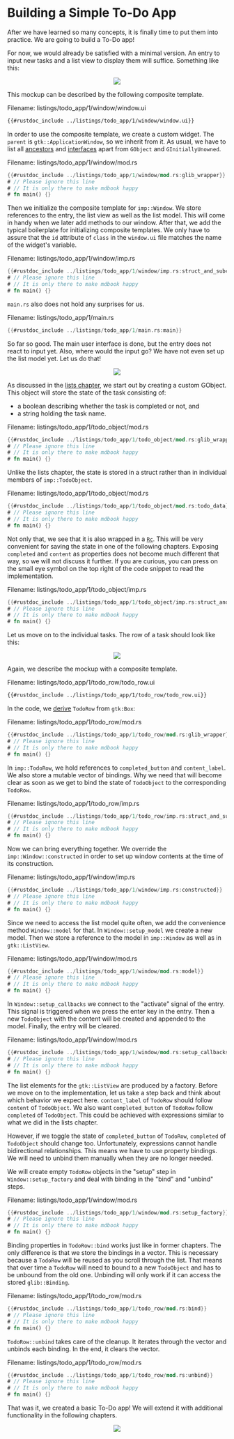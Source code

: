 # Building a Simple To-Do App

After we have learned so many concepts, it is finally time to put them into practice.
We are going to build a To-Do app!

For now, we would already be satisfied with a minimal version.
An entry to input new tasks and a list view to display them will suffice.
Something like this:

<div style="text-align:center"><img src="img/todo_app_1_mockup.png" /></div>

This mockup can be described by the following composite template.

<span class="filename">Filename: listings/todo_app/1/window/window.ui</span>

```xml
{{#rustdoc_include ../listings/todo_app/1/window/window.ui}}
```

In order to use the composite template, we create a custom widget.
The `parent` is `gtk::ApplicationWindow`, so we inherit from it.
As usual, we have to list all [ancestors](https://docs.gtk.org/gtk4/class.ApplicationWindow.html#ancestors) and [interfaces](https://docs.gtk.org/gtk4/class.ApplicationWindow.html#implements) apart from `GObject` and `GInitiallyUnowned`.

<span class="filename">Filename: listings/todo_app/1/window/mod.rs</span>

```rust
{{#rustdoc_include ../listings/todo_app/1/window/mod.rs:glib_wrapper}}
# // Please ignore this line
# // It is only there to make mdbook happy
# fn main() {}
```

Then we initialize the composite template for `imp::Window`.
We store references to the entry, the list view as well as the list model.
This will come in handy when we later add methods to our window.
After that, we add the typical boilerplate for initializing composite templates.
We only have to assure that the `id` attribute of `class` in the `window.ui` file matches the name of the widget's variable.

<span class="filename">Filename: listings/todo_app/1/window/imp.rs</span>

```rust
{{#rustdoc_include ../listings/todo_app/1/window/imp.rs:struct_and_subclass}}
# // Please ignore this line
# // It is only there to make mdbook happy
# fn main() {}
```

`main.rs` also does not hold any surprises for us.

<span class="filename">Filename: listings/todo_app/1/main.rs</span>

```rust
{{#rustdoc_include ../listings/todo_app/1/main.rs:main}}
```

So far so good.
The main user interface is done, but the entry does not react to input yet.
Also, where would the input go?
We have not even set up the list model yet.
Let us do that!

<div style="text-align:center"><img src="img/todo_app_1_empty.png" /></div>

As discussed in the [lists chapter](./lists.html),
we start out by creating a custom GObject.
This object will store the state of the task consisting of:
- a boolean describing whether the task is completed or not, and
- a string holding the task name.

<span class="filename">Filename: listings/todo_app/1/todo_object/mod.rs</span>

```rust
{{#rustdoc_include ../listings/todo_app/1/todo_object/mod.rs:glib_wrapper_and_new}}
# // Please ignore this line
# // It is only there to make mdbook happy
# fn main() {}
```

Unlike the lists chapter, the state is stored in a struct rather than in individual members of `imp::TodoObject`.

<span class="filename">Filename: listings/todo_app/1/todo_object/mod.rs</span>

```rust
{{#rustdoc_include ../listings/todo_app/1/todo_object/mod.rs:todo_data}}
# // Please ignore this line
# // It is only there to make mdbook happy
# fn main() {}
```

Not only that, we see that it is also wrapped in a [`Rc`](https://doc.rust-lang.org/std/rc/struct.Rc.html).
This will be very convenient for saving the state in one of the following chapters.
Exposing `completed` and `content` as properties does not become much different that way, so we will not discuss it further.
If you are curious, you can press on the small eye symbol on the top right of the code snippet to read the implementation.

<span class="filename">Filename: listings/todo_app/1/todo_object/imp.rs</span>

```rust
{{#rustdoc_include ../listings/todo_app/1/todo_object/imp.rs:struct_and_subclass}}
# // Please ignore this line
# // It is only there to make mdbook happy
# fn main() {}
```

Let us move on to the individual tasks.
The row of a task should look like this:


<div style="text-align:center"><img src="img/todo_row.png" /></div>

Again, we describe the mockup with a composite template.


<span class="filename">Filename: listings/todo_app/1/todo_row/todo_row.ui</span>

```xml
{{#rustdoc_include ../listings/todo_app/1/todo_row/todo_row.ui}}
```

In the code, we [derive](https://docs.gtk.org/gtk4/class.Box.html#hierarchy) `TodoRow` from `gtk:Box`:

<span class="filename">Filename: listings/todo_app/1/todo_row/mod.rs</span>

```rust
{{#rustdoc_include ../listings/todo_app/1/todo_row/mod.rs:glib_wrapper}}
# // Please ignore this line
# // It is only there to make mdbook happy
# fn main() {}
```

In `imp::TodoRow`, we hold references to `completed_button` and `content_label`.
We also store a mutable vector of bindings.
Why we need that will become clear as soon as we get to bind the state of `TodoObject` to the corresponding `TodoRow`.


<span class="filename">Filename: listings/todo_app/1/todo_row/imp.rs</span>

```rust
{{#rustdoc_include ../listings/todo_app/1/todo_row/imp.rs:struct_and_subclass}}
# // Please ignore this line
# // It is only there to make mdbook happy
# fn main() {}
```

Now we can bring everything together.
We override the `imp::Window::constructed` in order to set up window contents at the time of its construction.

<span class="filename">Filename: listings/todo_app/1/window/imp.rs</span>

```rust
{{#rustdoc_include ../listings/todo_app/1/window/imp.rs:constructed}}
# // Please ignore this line
# // It is only there to make mdbook happy
# fn main() {}
```

Since we need to access the list model quite often, we add the convenience method `Window::model` for that.
In `Window::setup_model` we create a new model.
Then we store a reference to the model in `imp::Window` as well as in `gtk::ListView`.

<span class="filename">Filename: listings/todo_app/1/window/mod.rs</span>

```rust
{{#rustdoc_include ../listings/todo_app/1/window/mod.rs:model}}
# // Please ignore this line
# // It is only there to make mdbook happy
# fn main() {}
```

In `Window::setup_callbacks` we connect to the "activate" signal of the entry.
This signal is triggered when we press the enter key in the entry.
Then a new `TodoObject` with the content will be created and appended to the model.
Finally, the entry will be cleared.

<span class="filename">Filename: listings/todo_app/1/window/mod.rs</span>

```rust
{{#rustdoc_include ../listings/todo_app/1/window/mod.rs:setup_callbacks}}
# // Please ignore this line
# // It is only there to make mdbook happy
# fn main() {}
```
The list elements for the `gtk::ListView` are produced by a factory.
Before we move on to the implementation, let us take a step back and think about which behavior we expect here.
`content_label` of `TodoRow` should follow `content` of `TodoObject`.
We also want `completed_button` of `TodoRow` follow `completed` of `TodoObject`.
This could be achieved with expressions similar to what we did in the lists chapter.

However, if we toggle the state of `completed_button` of `TodoRow`, `completed` of `TodoObject` should change too.
Unfortunately, expressions cannot handle bidirectional relationships.
This means we have to use property bindings.
We will need to unbind them manually when they are no longer needed.

We will create empty `TodoRow` objects in the "setup" step in `Window::setup_factory` and deal with binding in the "bind" and "unbind" steps.

<span class="filename">Filename: listings/todo_app/1/window/mod.rs</span>

```rust
{{#rustdoc_include ../listings/todo_app/1/window/mod.rs:setup_factory}}
# // Please ignore this line
# // It is only there to make mdbook happy
# fn main() {}
```

Binding properties in `TodoRow::bind` works just like in former chapters.
The only difference is that we store the bindings in a vector.
This is necessary because a `TodoRow` will be reused as you scroll through the list.
That means that over time a `TodoRow` will need to bound to a new `TodoObject` and has to be unbound from the old one.
Unbinding will only work if it can access the stored `glib::Binding`.

<span class="filename">Filename: listings/todo_app/1/todo_row/mod.rs</span>

```rust
{{#rustdoc_include ../listings/todo_app/1/todo_row/mod.rs:bind}}
# // Please ignore this line
# // It is only there to make mdbook happy
# fn main() {}
```

`TodoRow::unbind` takes care of the cleanup.
It iterates through the vector and unbinds each binding.
In the end, it clears the vector.

<span class="filename">Filename: listings/todo_app/1/todo_row/mod.rs</span>

```rust
{{#rustdoc_include ../listings/todo_app/1/todo_row/mod.rs:unbind}}
# // Please ignore this line
# // It is only there to make mdbook happy
# fn main() {}
```

That was it, we created a basic To-Do app!
We will extend it with additional functionality in the following chapters.

<div style="text-align:center"><img src="img/todo_app_1_animation.gif" /></div>
